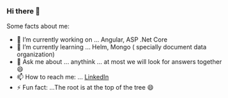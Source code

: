 ### Hi there 👋

Some facts about me:

- 🔭 I’m currently working on ... Angular, ASP .Net Core
- 🌱 I’m currently learning ... Helm, Mongo ( specially document data organization)
- 💬 Ask me about ... anythink ... at most we will look for answers together 😄
- 📫 How to reach me: ... [LinkedIn](https://www.linkedin.com/in/micha%C5%82-w%C3%B3jcik-631b0214b/)
- ⚡ Fun fact: ...The root is at the top of the tree 😄

